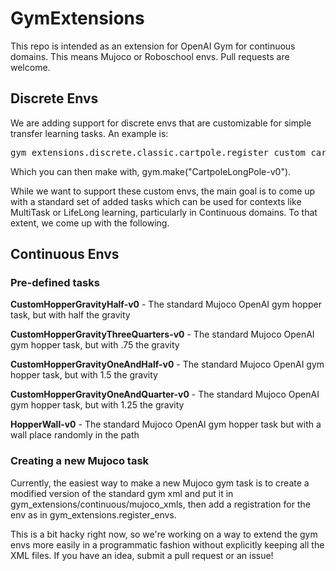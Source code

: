 # GymExtensions
This repo is intended as an extension for OpenAI Gym for continuous domains. This means Mujoco or Roboschool envs. Pull requests are welcome.

## Discrete Envs

We are adding support for discrete envs that are customizable for simple transfer learning tasks. An example is:

<pre>
gym_extensions.discrete.classic.cartpole.register_custom_cartpole("CartpoleLongPole-v0", gravity=9.8, masscart=1.0, masspole=0.1, pole_length=1.0, force_mag=10.0)
</pre>

Which you can then make with, gym.make("CartpoleLongPole-v0").

While we want to support these custom envs, the main goal is to come up with a standard set of added tasks which can be used for contexts like MultiTask or LifeLong learning, particularly in Continuous domains. To that extent, we come up with the following.

## Continuous Envs

### Pre-defined tasks

**CustomHopperGravityHalf-v0** - The standard Mujoco OpenAI gym hopper task, but with half the gravity

**CustomHopperGravityThreeQuarters-v0** - The standard Mujoco OpenAI gym hopper task, but with .75 the gravity

**CustomHopperGravityOneAndHalf-v0** - The standard Mujoco OpenAI gym hopper task, but with 1.5 the gravity

**CustomHopperGravityOneAndQuarter-v0** - The standard Mujoco OpenAI gym hopper task, but with 1.25 the gravity

**HopperWall-v0** - The standard Mujoco OpenAI gym hopper task but with a wall place randomly in the path

### Creating a new Mujoco task

Currently, the easiest way to make a new Mujoco gym task is to create a modified version of the standard gym xml and put it in gym_extensions/continuous/mujoco_xmls, then add a registration for the env as in gym_extensions.register_envs.

This is a bit hacky right now, so we're working on a way to extend the gym envs more easily in a programmatic fashion without explicitly  keeping all the XML files. If you have an idea, submit a pull request or an issue!
